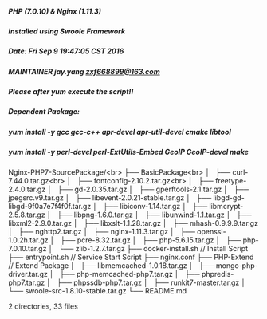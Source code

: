 ##### PHP (7.0.10) & Nginx (1.11.3)
##### Installed using Swoole Framework
##### Date: Fri Sep  9 19:47:05 CST 2016
##### MAINTAINER  jay.yang  zxf668899@163.com
##### Please after yum execute the script!!
##### Dependent Package:
##### yum install -y gcc gcc-c++ apr-devel apr-util-devel cmake libtool 
##### yum install -y perl-devel perl-ExtUtils-Embed GeoIP GeoIP-devel make
#####
Nginx-PHP7-SourcePackage/\<br>
├── BasicPackage\<br>
│   ├── curl-7.44.0.tar.gz\<br>
│   ├── fontconfig-2.10.2.tar.gz\<br>
│   ├── freetype-2.4.0.tar.gz
│   ├── gd-2.0.35.tar.gz
│   ├── gperftools-2.1.tar.gz
│   ├── jpegsrc.v9.tar.gz
│   ├── libevent-2.0.21-stable.tar.gz
│   ├── libgd-gd-libgd-9f0a7e7f4f0f.tar.gz
│   ├── libiconv-1.14.tar.gz
│   ├── libmcrypt-2.5.8.tar.gz
│   ├── libpng-1.6.0.tar.gz
│   ├── libunwind-1.1.tar.gz
│   ├── libxml2-2.9.0.tar.gz
│   ├── libxslt-1.1.28.tar.gz
│   ├── mhash-0.9.9.9.tar.gz
│   ├── nghttp2.tar.gz
│   ├── nginx-1.11.3.tar.gz
│   ├── openssl-1.0.2h.tar.gz
│   ├── pcre-8.32.tar.gz
│   ├── php-5.6.15.tar.gz
│   ├── php-7.0.10.tar.gz
│   └── zlib-1.2.7.tar.gz
├── docker-install.sh  // Install Script
├── entrypoint.sh //  Service Start Script
├── nginx.conf
├── PHP-Extend   //  Extend Package
│   ├── libmemcached-1.0.18.tar.gz
│   ├── mongo-php-driver.tar.gz
│   ├── php-memcached-php7.tar.gz
│   ├── phpredis-php7.tar.gz
│   ├── phpssdb-php7.tar.gz
│   ├── runkit7-master.tar.gz
│   └── swoole-src-1.8.10-stable.tar.gz
└── README.md

2 directories, 33 files
